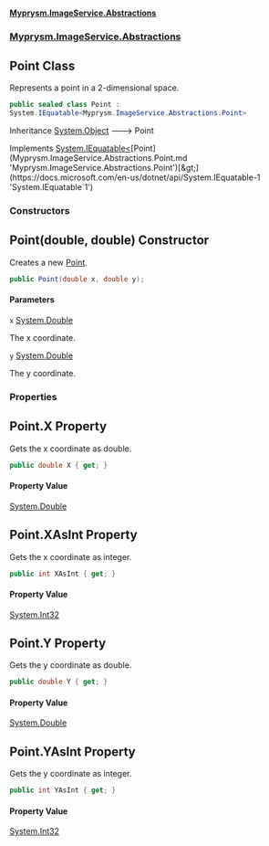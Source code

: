 #### [Myprysm.ImageService.Abstractions](index.md 'index')
### [Myprysm.ImageService.Abstractions](index.md#Myprysm.ImageService.Abstractions 'Myprysm.ImageService.Abstractions')

## Point Class

Represents a point in a 2-dimensional space.

```csharp
public sealed class Point :
System.IEquatable<Myprysm.ImageService.Abstractions.Point>
```

Inheritance [System.Object](https://docs.microsoft.com/en-us/dotnet/api/System.Object 'System.Object') &#129106; Point

Implements [System.IEquatable&lt;](https://docs.microsoft.com/en-us/dotnet/api/System.IEquatable-1 'System.IEquatable`1')[Point](Myprysm.ImageService.Abstractions.Point.md 'Myprysm.ImageService.Abstractions.Point')[&gt;](https://docs.microsoft.com/en-us/dotnet/api/System.IEquatable-1 'System.IEquatable`1')
### Constructors

<a name='Myprysm.ImageService.Abstractions.Point.Point(double,double)'></a>

## Point(double, double) Constructor

Creates a new [Point](Myprysm.ImageService.Abstractions.Point.md 'Myprysm.ImageService.Abstractions.Point').

```csharp
public Point(double x, double y);
```
#### Parameters

<a name='Myprysm.ImageService.Abstractions.Point.Point(double,double).x'></a>

`x` [System.Double](https://docs.microsoft.com/en-us/dotnet/api/System.Double 'System.Double')

The x coordinate.

<a name='Myprysm.ImageService.Abstractions.Point.Point(double,double).y'></a>

`y` [System.Double](https://docs.microsoft.com/en-us/dotnet/api/System.Double 'System.Double')

The y coordinate.
### Properties

<a name='Myprysm.ImageService.Abstractions.Point.X'></a>

## Point.X Property

Gets the x coordinate as double.

```csharp
public double X { get; }
```

#### Property Value
[System.Double](https://docs.microsoft.com/en-us/dotnet/api/System.Double 'System.Double')

<a name='Myprysm.ImageService.Abstractions.Point.XAsInt'></a>

## Point.XAsInt Property

Gets the x coordinate as integer.

```csharp
public int XAsInt { get; }
```

#### Property Value
[System.Int32](https://docs.microsoft.com/en-us/dotnet/api/System.Int32 'System.Int32')

<a name='Myprysm.ImageService.Abstractions.Point.Y'></a>

## Point.Y Property

Gets the y coordinate as double.

```csharp
public double Y { get; }
```

#### Property Value
[System.Double](https://docs.microsoft.com/en-us/dotnet/api/System.Double 'System.Double')

<a name='Myprysm.ImageService.Abstractions.Point.YAsInt'></a>

## Point.YAsInt Property

Gets the y coordinate as integer.

```csharp
public int YAsInt { get; }
```

#### Property Value
[System.Int32](https://docs.microsoft.com/en-us/dotnet/api/System.Int32 'System.Int32')